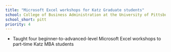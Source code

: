 ```yaml
---
title: "Microsoft Excel workshops for Katz Graduate students"
school: College of Business Administration at the University of Pittsburgh
school_short: pitt
priority: 4
---
```


* Taught four beginner-to-advanced-level Microsoft Excel workshops to part-time Katz
MBA students
